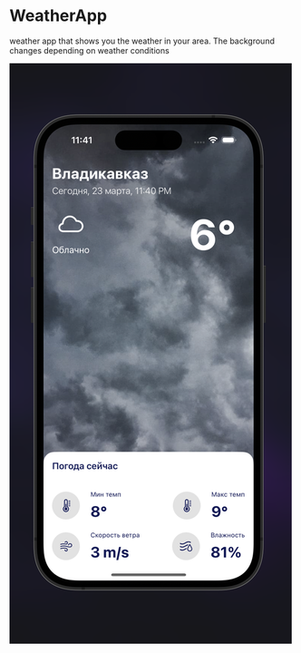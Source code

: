 # WeatherApp
weather app that shows you the weather in your area. The background changes depending on weather conditions

![First screenshot](https://github.com/vaniev1/WeatherApp/raw/main/shot1.png)
